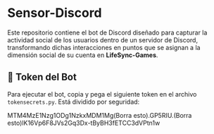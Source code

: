 # Sensor-Discord

Este repositorio contiene el bot de Discord diseñado para capturar la actividad social de los usuarios dentro de un servidor de Discord, transformando dichas interacciones en puntos que se asignan a la dimensión social de su cuenta en **LifeSync-Games**.

## 🔑 Token del Bot
Para ejecutar el bot, copia y pega el siguiente token en el archivo `tokensecrets.py`. Está dividido por seguridad:

MTM4MzE1Nzg1ODg1NzkxMDM1Mg(Borra esto).GP5RIU.(Borra esto)lK16Vp6F8JVs2Gq3Dx-tByBH3fETCC3dVPtn1w